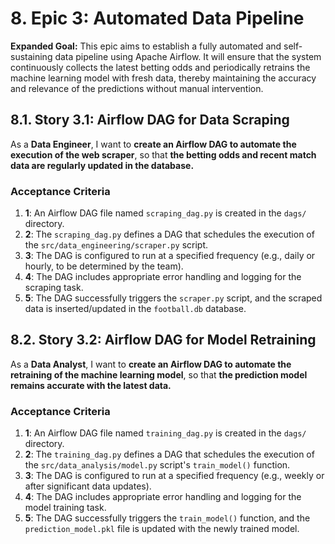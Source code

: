 # 8. Epic 3: Automated Data Pipeline

**Expanded Goal:** This epic aims to establish a fully automated and self-sustaining data pipeline using Apache Airflow. It will ensure that the system continuously collects the latest betting odds and periodically retrains the machine learning model with fresh data, thereby maintaining the accuracy and relevance of the predictions without manual intervention.

## 8.1. Story 3.1: Airflow DAG for Data Scraping

As a **Data Engineer**,
I want to **create an Airflow DAG to automate the execution of the web scraper**,
so that **the betting odds and recent match data are regularly updated in the database.**

### Acceptance Criteria

1.  **1**: An Airflow DAG file named `scraping_dag.py` is created in the `dags/` directory.
2.  **2**: The `scraping_dag.py` defines a DAG that schedules the execution of the `src/data_engineering/scraper.py` script.
3.  **3**: The DAG is configured to run at a specified frequency (e.g., daily or hourly, to be determined by the team).
4.  **4**: The DAG includes appropriate error handling and logging for the scraping task.
5.  **5**: The DAG successfully triggers the `scraper.py` script, and the scraped data is inserted/updated in the `football.db` database.

## 8.2. Story 3.2: Airflow DAG for Model Retraining

As a **Data Analyst**,
I want to **create an Airflow DAG to automate the retraining of the machine learning model**,
so that **the prediction model remains accurate with the latest data.**

### Acceptance Criteria

1.  **1**: An Airflow DAG file named `training_dag.py` is created in the `dags/` directory.
2.  **2**: The `training_dag.py` defines a DAG that schedules the execution of the `src/data_analysis/model.py` script's `train_model()` function.
3.  **3**: The DAG is configured to run at a specified frequency (e.g., weekly or after significant data updates).
4.  **4**: The DAG includes appropriate error handling and logging for the model training task.
5.  **5**: The DAG successfully triggers the `train_model()` function, and the `prediction_model.pkl` file is updated with the newly trained model.
